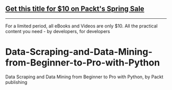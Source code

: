 ## [Get this title for $10 on Packt's Spring Sale](https://www.packt.com/V17611?utm_source=github&utm_medium=packt-github-repo&utm_campaign=spring_10_dollar_2022)
-----
For a limited period, all eBooks and Videos are only $10. All the practical content you need \- by developers, for developers

# Data-Scraping-and-Data-Mining-from-Beginner-to-Pro-with-Python
Data Scraping and Data Mining from Beginner to Pro with Python, by Packt publishing
